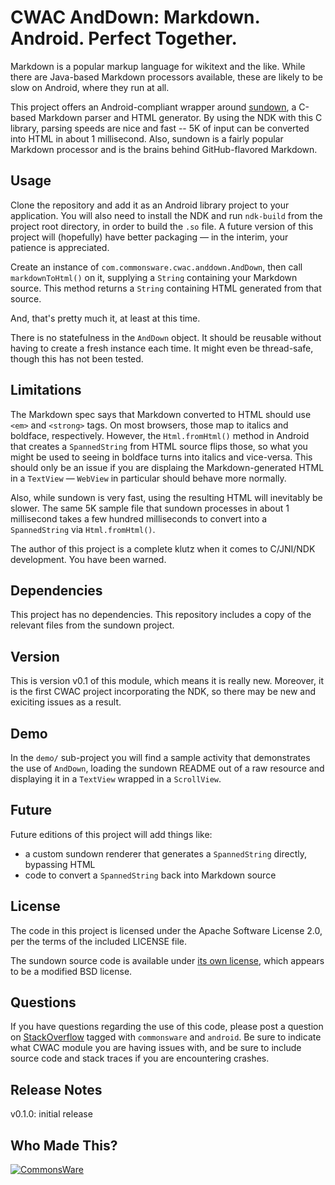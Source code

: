 CWAC AndDown: Markdown. Android. Perfect Together.
==================================================

Markdown is a popular markup language for wikitext and the like.
While there are Java-based Markdown processors available, these are
likely to be slow on Android, where they run at all.

This project offers an Android-compliant wrapper around [sundown](https://github.com/tanoku/sundown),
a C-based Markdown parser and HTML generator. By using the NDK with this
C library, parsing speeds are nice and fast -- 5K of input can be
converted into HTML in about 1 millisecond. Also, sundown is a fairly
popular Markdown processor and is the brains behind GitHub-flavored Markdown.

Usage
-----
Clone the repository and add it as an Android library project to your
application. You will also need to install the NDK and run `ndk-build`
from the project root directory, in order to build the `.so` file. A future
version of this project will (hopefully) have better packaging &mdash;
in the interim, your patience is appreciated.

Create an instance of `com.commonsware.cwac.anddown.AndDown`, then call
`markdownToHtml()` on it, supplying
a `String` containing your Markdown source. This method returns a `String`
containing HTML generated from that source.

And, that's pretty much it, at least at this time.

There is no statefulness in the `AndDown` object. It should be reusable
without having to create a fresh instance each time. It might even
be thread-safe, though this has not been tested.

Limitations
-----------
The Markdown spec says that Markdown converted to HTML should use
`<em>` and `<strong>` tags. On most browsers, those map to italics and
boldface, respectively. However, the `Html.fromHtml()` method in Android
that creates a `SpannedString` from HTML source flips those, so what you
might be used to seeing in boldface turns into italics and vice-versa.
This should only be an issue if you are displaing the Markdown-generated
HTML in a `TextView` &mdash; `WebView` in particular should behave more
normally.

Also, while sundown is very fast, using the resulting HTML will inevitably
be slower. The same 5K sample file that sundown processes in about 1
millisecond takes a few hundred milliseconds to convert into a `SpannedString`
via `Html.fromHtml()`.

The author of this project is a complete klutz when it comes to C/JNI/NDK
development. You have been warned.

Dependencies
------------
This project has no dependencies. This repository includes a copy of the
relevant files from the sundown project.

Version
-------
This is version v0.1 of this module, which means it is really new. Moreover,
it is the first CWAC project incorporating the NDK, so there may be new
and exiciting issues as a result.

Demo
----
In the `demo/` sub-project you will find
a sample activity that demonstrates the use of `AndDown`, loading the
sundown README out of a raw resource and displaying it in a `TextView`
wrapped in a `ScrollView`.

Future
------
Future editions of this project will add things like:

 - a custom sundown renderer that generates a `SpannedString` directly, bypassing HTML
 - code to convert a `SpannedString` back into Markdown source

License
-------
The code in this project is licensed under the Apache
Software License 2.0, per the terms of the included LICENSE
file.

The sundown source code is available under [its own license](https://github.com/tanoku/sundown),
which appears to be a modified BSD license.

Questions
---------
If you have questions regarding the use of this code, please post a question
on [StackOverflow](http://stackoverflow.com/questions/ask) tagged with `commonsware` and `android`. Be sure to indicate
what CWAC module you are having issues with, and be sure to include source code 
and stack traces if you are encountering crashes.

Release Notes
-------------
v0.1.0: initial release

Who Made This?
--------------
<a href="http://commonsware.com">![CommonsWare](http://commonsware.com/images/logo.png)</a>

